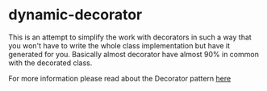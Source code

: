 # dynamic-decorator

This is an attempt to simplify the work with decorators in such a way that you won't have to write the whole class implementation but have it generated for you. Basically almost decorator have almost 90% in common with the decorated class.

For more information please read about the Decorator pattern [here](https://en.wikipedia.org/wiki/Decorator_pattern)
